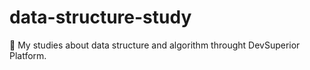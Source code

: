 # data-structure-study
📙 My studies about data structure and algorithm throught DevSuperior Platform.
